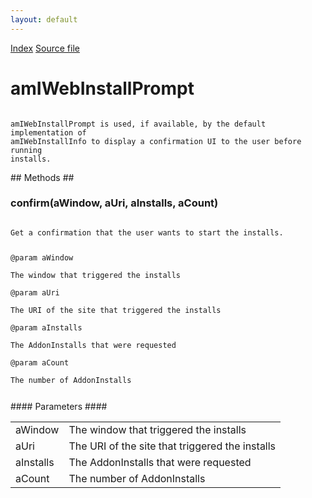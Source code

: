```yaml
---
layout: default
---
```

<div id='links'><a href="../index.html">Index</a>
<a href="http://dxr.mozilla.org/mozilla-central/source/toolkit/mozapps/extensions/amIWebInstallListener.idl">Source file</a>
</div>

# amIWebInstallPrompt #
<code>  
amIWebInstallPrompt is used, if available, by the default implementation of   
amIWebInstallInfo to display a confirmation UI to the user before running  
installs.  
  
</code>
## Methods ##

### confirm(aWindow, aUri, aInstalls, aCount) ###
<code>  
Get a confirmation that the user wants to start the installs.  
  
@param  aWindow  
        The window that triggered the installs  
@param  aUri  
        The URI of the site that triggered the installs  
@param  aInstalls  
        The AddonInstalls that were requested  
@param  aCount  
        The number of AddonInstalls  
  
</code>
#### Parameters ####

<table>

<tr>
<td>aWindow</td>
<td>        The window that triggered the installs  
</td>
</tr>

<tr>
<td>aUri</td>
<td>        The URI of the site that triggered the installs  
</td>
</tr>

<tr>
<td>aInstalls</td>
<td>        The AddonInstalls that were requested  
</td>
</tr>

<tr>
<td>aCount</td>
<td>        The number of AddonInstalls  
</td>
</tr>

</table>
